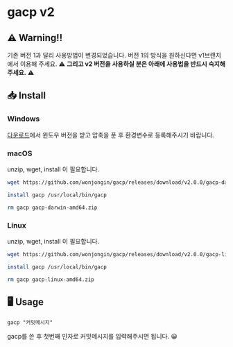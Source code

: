 # gacp v2

## ⚠️ Warning!!

기존 버전 1과 달리 사용방법이 변경되었습니다. 버전 1의 방식을 원하신다면 v1브랜치에서 이용해 주세요. ⚠️ **그리고 v2 버전을 사용하실 분은 아래에 사용법을 반드시 숙지해주세요.** ⚠️

## 📥 Install

### Windows

[다운로드](https://github.com/wonjongin/gacp/releases/)에서 윈도우 버전을 받고 압축을 푼 후 환경변수로 등록해주시기 바랍니다.

### macOS

unzip, wget, install 이 필요합니다.

```bash
wget https://github.com/wonjongin/gacp/releases/download/v2.0.0/gacp-darwin-amd64.zip && unzip gacp-darwin-amd64.zip

install gacp /usr/local/bin/gacp

rm gacp gacp-darwin-amd64.zip
```

### Linux

unzip, wget, install 이 필요합니다.

```bash
wget https://github.com/wonjongin/gacp/releases/download/v2.0.0/gacp-linux-amd64.zip && unzip gacp-linux-amd64.zip

install gacp /usr/local/bin/gacp

rm gacp gacp-linux-amd64.zip
```

## 🖥 Usage

```
gacp "커밋메시지"
```

gacp를 쓴 후 첫번째 인자로 커밋메시지를 입력해주시면 됩니다. 😀
